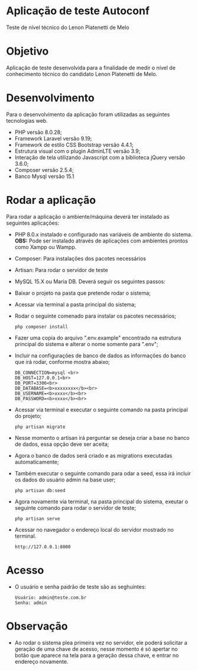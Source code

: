 # Aplicação de teste Autoconf
Teste de nível técnico do Lenon Platenetti de Melo

# Objetivo
Aplicação de teste desenvolvida para a finalidade de medir o nível de conhecimento técnico do candidato Lenon Platenetti de Melo.

# Desenvolvimento
Para o desenvolvimento da aplicação foram utilizadas as seguintes tecnologias web.
* PHP versão 8.0.28;
* Framework Laravel versão 9.19;
* Framework de estilo CSS Bootstrap versão 4.4.1;
* Estrutura visual com o plugin AdminLTE versão 3.9;
* Interação de tela utilizando Javascript com a biblioteca jQuery versão 3.6.0;
* Composer versão 2.5.4;
* Banco Mysql versão 15.1

# Rodar a aplicação
Para rodar a aplicação o ambiente/máquina deverá ter instalado as seguintes aplicações:
* PHP 8.0.x instalado e configurado nas variáveis de ambiente do sistema.
<br><b>OBS:</b> Pode ser instalado através de aplicações com ambientes prontos como Xampp ou Wampp.
* Composer: Para instalações dos pacotes necessários
* Artisan: Para rodar o servidor de teste
* MySQL 15.X ou Maria DB.
Deverá seguir os seguintes passos:
* Baixar o projeto na pasta que pretende rodar o sistema;
* Acessar via terminal a pasta principal do sistema;
* Rodar o seguinte comenado para instalar os pacotes necessários;

      php composer install

* Fazer uma copia do arquivo ".env.example" encontrado na estrutura principal do sistema e alterar o nome somente para ".env";
* Incluir na configurações de banco de dados as informações do banco que irá rodar, conforme mostra abaixo;

      DB_CONNECTION=mysql <br>
      DB_HOST=127.0.0.1<br>
      DB_PORT=3306<br>
      DB_DATABASE=<b>xxxxxxxx</b><br>
      DB_USERNAME=<b>xxxx</b><br>
      DB_PASSWORD=<b>xxxx</b><br>

* Acessar via terminal e executar o seguinte comando na pasta principal do projeto;

      php artisan migrate

* Nesse momento o artisan irá perguntar se deseja criar a base no banco de dados, essa opção deve ser aceita;
* Agora o banco de dados será criado e as migrations executadas automaticamente;
* Também executar o seguinte comando para odar a seed, essa irá incluir os dados do usuário admin na base user;

      php artisan db:seed

* Agora novamente via terminal, na pasta principal do sistema, exeutar o seguinte comando para rodar o servidor de teste;

      php artisan serve 

* Acessar no navegador o endereço local do servidor mostrado no terminal.
      
      http://127.0.0.1:8000

# Acesso

* O usuário e senha padrão de teste são as seghuintes:

      Usuário: admin@teste.com.br
      Senha: admin


# Observação

* Ao rodar o sistema plea primeira vez no servidor, ele poderá solicitar a geração de uma chave de acesso, nesse momento é só apertar no botão que aparece na tela para a geração dessa chave, e entrar no endereço novamente.

